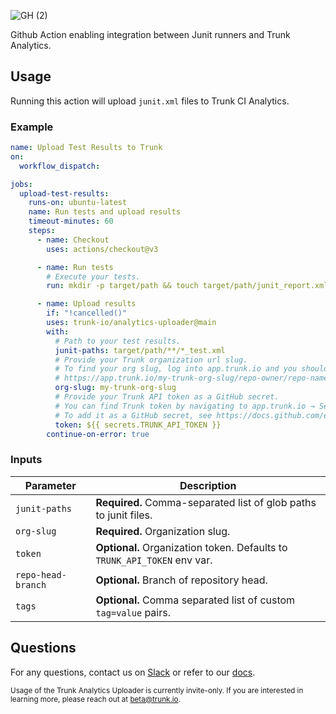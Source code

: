 ![GH (2)](https://github.com/trunk-io/analytics-uploader/assets/1265982/5475373b-937c-4455-bcde-5629d51c9f95)

Github Action enabling integration between Junit runners and Trunk Analytics.

## Usage

Running this action will upload `junit.xml` files to Trunk CI Analytics.

### Example

```yaml
name: Upload Test Results to Trunk
on:
  workflow_dispatch:

jobs:
  upload-test-results:
    runs-on: ubuntu-latest
    name: Run tests and upload results
    timeout-minutes: 60
    steps:
      - name: Checkout
        uses: actions/checkout@v3

      - name: Run tests
        # Execute your tests.
        run: mkdir -p target/path && touch target/path/junit_report.xml

      - name: Upload results
        if: "!cancelled()"
        uses: trunk-io/analytics-uploader@main
        with:
          # Path to your test results.
          junit-paths: target/path/**/*_test.xml
          # Provide your Trunk organization url slug.
          # To find your org slug, log into app.trunk.io and you should be redirected to a URL like:
          # https://app.trunk.io/my-trunk-org-slug/repo-owner/repo-name/ci-analytics
          org-slug: my-trunk-org-slug
          # Provide your Trunk API token as a GitHub secret.
          # You can find Trunk token by navigating to app.trunk.io → Settings → Manage Organization → Organization API Token → View.
          # To add it as a GitHub secret, see https://docs.github.com/en/actions/security-guides/using-secrets-in-github-actions.
          token: ${{ secrets.TRUNK_API_TOKEN }}
        continue-on-error: true
```

### Inputs

| Parameter          | Description                                                              |
| ------------------ | ------------------------------------------------------------------------ |
| `junit-paths`      | **Required.** Comma-separated list of glob paths to junit files.         |
| `org-slug`         | **Required.** Organization slug.                                         |
| `token`            | **Optional.** Organization token. Defaults to `TRUNK_API_TOKEN` env var. |
| `repo-head-branch` | **Optional.** Branch of repository head.                                 |
| `tags`             | **Optional.** Comma separated list of custom `tag=value` pairs.          |

## Questions

For any questions, contact us on [Slack](https://slack.trunk.io/) or refer to our [docs](https://docs.trunk.io/flaky-tests/github-actions-quickstart).

<sub>Usage of the Trunk Analytics Uploader is currently invite-only. If you are interested in learning more, please reach out at beta@trunk.io.</sub>
